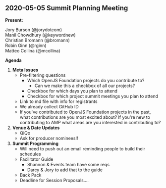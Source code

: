 ## 2020-05-05 Summit Planning Meeting

**Present:**

Jory Burson (@jorydotcom)  
Manil Chowdhury (@keywordnew)  
Christian Bromann (@bromann)  
Robin Ginn (@rginn)  
Matteo Collina (@mcollina)  

**Agenda**

1. **Meta Issues**
    * Pre-filtering questions
        * Which OpenJS Foundation projects do you contribute to?
            * Can we make this a checkbox of all our projects?
        * Checkbox for which days you plan to attend
        * Checkbox for which project summit meetings you plan to attend
    * Link to md file with info for registrants
    * We already collect GitHub ID
    * If you've contributed to OpenJS Foundation projects in the past, what contributions are you most excited about? If you're new to contributing to AMP what areas are you interested in contributing to? 
2. **Venue & Date Updates**
   * QiQo
    * Ask for producer nominees!!
3. **Summit Programming**
    * Will need to push out an email reminding people to build their schedules
    * Facilitator Guide
        * Shannon & Events team have some reqs
        * Darcy & Jory to add that to the guide
    * Back Pack
    * Deadline for Session Proposals….